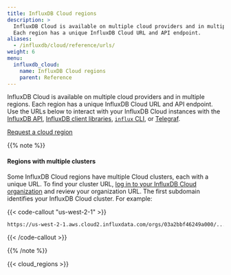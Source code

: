 ```yaml
---
title: InfluxDB Cloud regions
description: >
  InfluxDB Cloud is available on multiple cloud providers and in multiple regions.
  Each region has a unique InfluxDB Cloud URL and API endpoint.
aliases:
  - /influxdb/cloud/reference/urls/
weight: 6
menu:
  influxdb_cloud:
    name: InfluxDB Cloud regions
    parent: Reference
---
```


InfluxDB Cloud is available on multiple cloud providers and in multiple regions.
Each region has a unique InfluxDB Cloud URL and API endpoint.
Use the URLs below to interact with your InfluxDB Cloud instances with the
[InfluxDB API](/influxdb/cloud/reference/api/), [InfluxDB client libraries](/influxdb/cloud/api-guide/client-libraries/),
[`influx` CLI](/influxdb/cloud/reference/cli/influx/), or [Telegraf](/influxdb/cloud/write-data/no-code/use-telegraf/).

<a href="https://www.influxdata.com/influxdb-cloud-2-0-provider-region/" target="_blank" class="btn">Request a cloud region</a>

{{% note %}}
#### Regions with multiple clusters

Some InfluxDB Cloud regions have multiple Cloud clusters, each with a unique URL.
To find your cluster URL, [log in to your InfluxDB Cloud organization](https://cloud2.influxdata.com)
and review your organization URL. The first subdomain identifies your 
InfluxDB Cloud cluster. For example:

{{< code-callout "us-west-2-1" >}}
```sh
https://us-west-2-1.aws.cloud2.influxdata.com/orgs/03a2bbf46249a000/...
```
{{< /code-callout >}}

{{% /note %}}

{{< cloud_regions >}}
